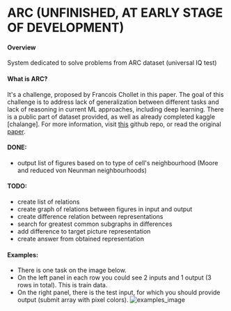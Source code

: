 # ARC (UNFINISHED, AT EARLY STAGE OF DEVELOPMENT)
#### Overview
System dedicated to solve problems from ARC dataset (universal IQ test)  

#### What is **ARC**?
It's a challenge, proposed by Francois Chollet in this paper. The goal of this challenge is to address lack of generalization between different tasks and lack of reasoning in current ML approaches, including deep learning. There is a public part of dataset provided, as well as already completed kaggle [chalange]. For more information, visit [this](https://github.com/fchollet/ARC) github repo, or read the original [paper](https://arxiv.org/abs/1911.01547).

#### DONE:
- output list of figures based on to type of cell's neighbourhood (Moore and reduced von Neunman neighbourhoods)  
  
#### TODO:
- create list of relations
- create graph of relations between figures in input and output
- create difference relation between representations
- search for greatest common subgraphs in differences
- add difference to target picture representation
- create answer from obtained representation

#### Examples:
- There is one task on the image below.
- On the left panel in each row you could see 2 inputs and 1 output (3 rows in total). This is train data.
- On the right panel, there is the test input, for which you should provide output (submit array with pixel colors).
![examples_image](https://camo.githubusercontent.com/e09efad05e838b24ac2b98bcd75c1e67be811262/68747470733a2f2f6172632d62656e63686d61726b2e73332e616d617a6f6e6177732e636f6d2f666967732f6172635f746573745f73706163652e706e67)
